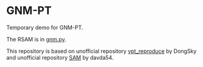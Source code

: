# GNM-PT
Temporary demo for GNM-PT.

The RSAM is in [gnm.py](https://github.com/Keke921/RSAM-PT/blob/main/rsam.py). 

This repository is based on unofficial repository [vpt_reproduce](https://github.com/DongSky/vpt_reproduce) by DongSky and unofficial repository [SAM](https://github.com/davda54/sam) by davda54.
